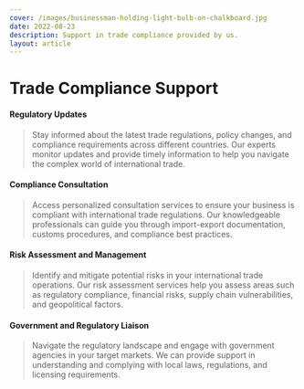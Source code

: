 ```yaml
---
cover: /images/businessman-holding-light-bulb-on-chalkboard.jpg
date: 2022-08-23
description: Support in trade compliance provided by us.
layout: article
---
```


# Trade Compliance Support

#### Regulatory Updates
> Stay informed about the latest trade regulations, policy changes, and compliance requirements across different countries. Our experts monitor updates and provide timely information to help you navigate the complex world of international trade.

#### Compliance Consultation
> Access personalized consultation services to ensure your business is compliant with international trade regulations. Our knowledgeable professionals can guide you through import-export documentation, customs procedures, and compliance best practices.

#### Risk Assessment and Management
> Identify and mitigate potential risks in your international trade operations. Our risk assessment services help you assess areas such as regulatory compliance, financial risks, supply chain vulnerabilities, and geopolitical factors.

#### Government and Regulatory Liaison
> Navigate the regulatory landscape and engage with government agencies in your target markets. We can provide support in understanding and complying with local laws, regulations, and licensing requirements.